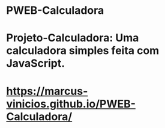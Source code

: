 # PWEB-Calculadora
# Projeto-Calculadora: Uma calculadora simples feita com JavaScript.
# https://marcus-vinicios.github.io/PWEB-Calculadora/

